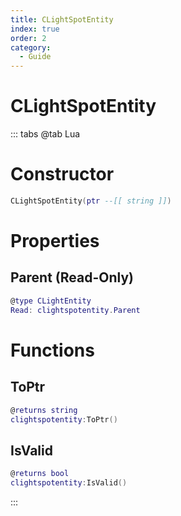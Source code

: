 ```yaml
---
title: CLightSpotEntity
index: true
order: 2
category:
  - Guide
---
```


# CLightSpotEntity

::: tabs
@tab Lua
# Constructor
```lua
CLightSpotEntity(ptr --[[ string ]])
```
# Properties
## Parent (Read-Only)
```lua
@type CLightEntity
Read: clightspotentity.Parent
```
# Functions
## ToPtr
```lua
@returns string
clightspotentity:ToPtr()
```
## IsValid
```lua
@returns bool
clightspotentity:IsValid()
```

:::